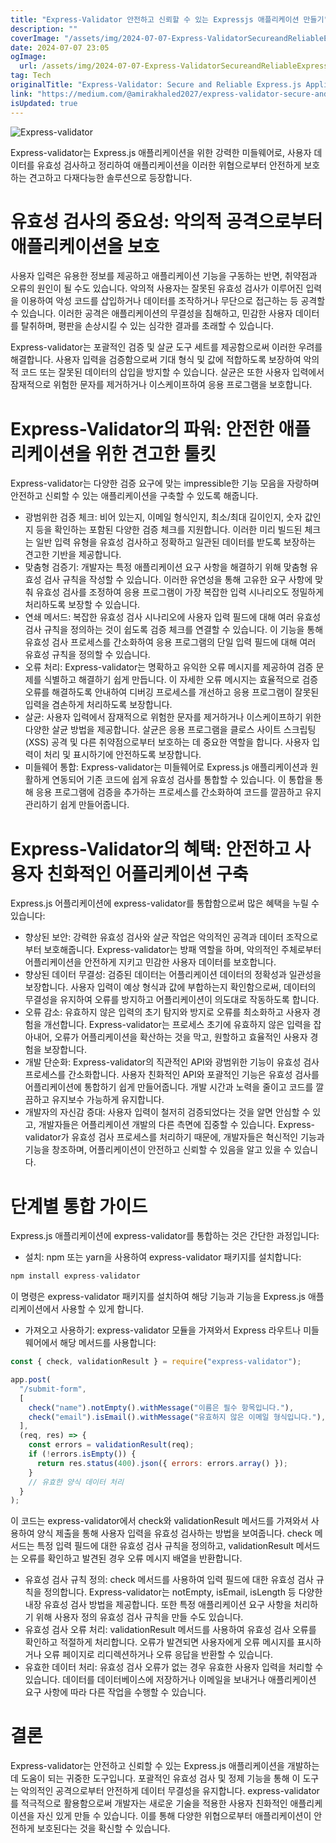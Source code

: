 ```yaml
---
title: "Express-Validator 안전하고 신뢰할 수 있는 Expressjs 애플리케이션 만들기"
description: ""
coverImage: "/assets/img/2024-07-07-Express-ValidatorSecureandReliableExpressjsApplications_0.png"
date: 2024-07-07 23:05
ogImage:
  url: /assets/img/2024-07-07-Express-ValidatorSecureandReliableExpressjsApplications_0.png
tag: Tech
originalTitle: "Express-Validator: Secure and Reliable Express.js Applications"
link: "https://medium.com/@amirakhaled2027/express-validator-secure-and-reliable-express-js-applications-04dd9c4b5bba"
isUpdated: true
---
```


![Express-validator](/assets/img/2024-07-07-Express-ValidatorSecureandReliableExpressjsApplications_0.png)

Express-validator는 Express.js 애플리케이션을 위한 강력한 미들웨어로, 사용자 데이터를 유효성 검사하고 정리하여 애플리케이션을 이러한 위협으로부터 안전하게 보호하는 견고하고 다재다능한 솔루션으로 등장합니다.

# 유효성 검사의 중요성: 악의적 공격으로부터 애플리케이션을 보호

사용자 입력은 유용한 정보를 제공하고 애플리케이션 기능을 구동하는 반면, 취약점과 오류의 원인이 될 수도 있습니다. 악의적 사용자는 잘못된 유효성 검사가 이루어진 입력을 이용하여 악성 코드를 삽입하거나 데이터를 조작하거나 무단으로 접근하는 등 공격할 수 있습니다. 이러한 공격은 애플리케이션의 무결성을 침해하고, 민감한 사용자 데이터를 탈취하며, 평판을 손상시킬 수 있는 심각한 결과를 초래할 수 있습니다.

<!-- cozy-coder - 수평 -->

<ins class="adsbygoogle"
     style="display:block"
     data-ad-client="ca-pub-4877378276818686"
     data-ad-slot="1107185301"
     data-ad-format="auto"
     data-full-width-responsive="true"></ins>

<script>
     (adsbygoogle = window.adsbygoogle || []).push({});
</script>

Express-validator는 포괄적인 검증 및 살균 도구 세트를 제공함으로써 이러한 우려를 해결합니다. 사용자 입력을 검증함으로써 기대 형식 및 값에 적합하도록 보장하여 악의적 코드 또는 잘못된 데이터의 삽입을 방지할 수 있습니다. 살균은 또한 사용자 입력에서 잠재적으로 위험한 문자를 제거하거나 이스케이프하여 응용 프로그램을 보호합니다.

# Express-Validator의 파워: 안전한 애플리케이션을 위한 견고한 툴킷

Express-validator는 다양한 검증 요구에 맞는 impressible한 기능 모음을 자랑하며 안전하고 신뢰할 수 있는 애플리케이션을 구축할 수 있도록 해줍니다.

- 광범위한 검증 체크: 비어 있는지, 이메일 형식인지, 최소/최대 길이인지, 숫자 값인지 등을 확인하는 포함된 다양한 검증 체크를 지원합니다. 이러한 미리 빌드된 체크는 일반 입력 유형을 유효성 검사하고 정확하고 일관된 데이터를 받도록 보장하는 견고한 기반을 제공합니다.
- 맞춤형 검증기: 개발자는 특정 애플리케이션 요구 사항을 해결하기 위해 맞춤형 유효성 검사 규칙을 작성할 수 있습니다. 이러한 유연성을 통해 고유한 요구 사항에 맞춰 유효성 검사를 조정하여 응용 프로그램이 가장 복잡한 입력 시나리오도 정밀하게 처리하도록 보장할 수 있습니다.
- 연쇄 메서드: 복잡한 유효성 검사 시나리오에 사용자 입력 필드에 대해 여러 유효성 검사 규칙을 정의하는 것이 쉽도록 검증 체크를 연결할 수 있습니다. 이 기능을 통해 유효성 검사 프로세스를 간소화하여 응용 프로그램의 단일 입력 필드에 대해 여러 유효성 규칙을 정의할 수 있습니다.
- 오류 처리: Express-validator는 명확하고 유익한 오류 메시지를 제공하여 검증 문제를 식별하고 해결하기 쉽게 만듭니다. 이 자세한 오류 메시지는 효율적으로 검증 오류를 해결하도록 안내하여 디버깅 프로세스를 개선하고 응용 프로그램이 잘못된 입력을 겸손하게 처리하도록 보장합니다.
- 살균: 사용자 입력에서 잠재적으로 위험한 문자를 제거하거나 이스케이프하기 위한 다양한 살균 방법을 제공합니다. 살균은 응용 프로그램을 클로스 사이트 스크립팅 (XSS) 공격 및 다른 취약점으로부터 보호하는 데 중요한 역할을 합니다. 사용자 입력이 처리 및 표시하기에 안전하도록 보장합니다.
- 미들웨어 통합: Express-validator는 미들웨어로 Express.js 애플리케이션과 원활하게 연동되어 기존 코드에 쉽게 유효성 검사를 통합할 수 있습니다. 이 통합을 통해 응용 프로그램에 검증을 추가하는 프로세스를 간소화하여 코드를 깔끔하고 유지 관리하기 쉽게 만들어줍니다.

<!-- cozy-coder - 수평 -->

<ins class="adsbygoogle"
     style="display:block"
     data-ad-client="ca-pub-4877378276818686"
     data-ad-slot="1107185301"
     data-ad-format="auto"
     data-full-width-responsive="true"></ins>

<script>
     (adsbygoogle = window.adsbygoogle || []).push({});
</script>

# Express-Validator의 혜택: 안전하고 사용자 친화적인 어플리케이션 구축

Express.js 어플리케이션에 express-validator를 통합함으로써 많은 혜택을 누릴 수 있습니다:

- 향상된 보안: 강력한 유효성 검사와 살균 작업은 악의적인 공격과 데이터 조작으로부터 보호해줍니다. Express-validator는 방패 역할을 하며, 악의적인 주체로부터 어플리케이션을 안전하게 지키고 민감한 사용자 데이터를 보호합니다.
- 향상된 데이터 무결성: 검증된 데이터는 어플리케이션 데이터의 정확성과 일관성을 보장합니다. 사용자 입력이 예상 형식과 값에 부합하는지 확인함으로써, 데이터의 무결성을 유지하여 오류를 방지하고 어플리케이션이 의도대로 작동하도록 합니다.
- 오류 감소: 유효하지 않은 입력의 초기 탐지와 방지로 오류를 최소화하고 사용자 경험을 개선합니다. Express-validator는 프로세스 초기에 유효하지 않은 입력을 잡아내어, 오류가 어플리케이션을 확산하는 것을 막고, 원할하고 효율적인 사용자 경험을 보장합니다.
- 개발 단순화: Express-validator의 직관적인 API와 광범위한 기능이 유효성 검사 프로세스를 간소화합니다. 사용자 친화적인 API와 포괄적인 기능은 유효성 검사를 어플리케이션에 통합하기 쉽게 만들어줍니다. 개발 시간과 노력을 줄이고 코드를 깔끔하고 유지보수 가능하게 유지합니다.
- 개발자의 자신감 증대: 사용자 입력이 철저히 검증되었다는 것을 알면 안심할 수 있고, 개발자들은 어플리케이션 개발의 다른 측면에 집중할 수 있습니다. Express-validator가 유효성 검사 프로세스를 처리하기 때문에, 개발자들은 혁신적인 기능과 기능을 창조하며, 어플리케이션이 안전하고 신뢰할 수 있음을 알고 있을 수 있습니다.

# 단계별 통합 가이드

<!-- cozy-coder - 수평 -->

<ins class="adsbygoogle"
     style="display:block"
     data-ad-client="ca-pub-4877378276818686"
     data-ad-slot="1107185301"
     data-ad-format="auto"
     data-full-width-responsive="true"></ins>

<script>
     (adsbygoogle = window.adsbygoogle || []).push({});
</script>

Express.js 애플리케이션에 express-validator를 통합하는 것은 간단한 과정입니다:

- 설치: npm 또는 yarn을 사용하여 express-validator 패키지를 설치합니다:

```js
npm install express-validator
```

이 명령은 express-validator 패키지를 설치하여 해당 기능과 기능을 Express.js 애플리케이션에서 사용할 수 있게 합니다.

<!-- cozy-coder - 수평 -->

<ins class="adsbygoogle"
     style="display:block"
     data-ad-client="ca-pub-4877378276818686"
     data-ad-slot="1107185301"
     data-ad-format="auto"
     data-full-width-responsive="true"></ins>

<script>
     (adsbygoogle = window.adsbygoogle || []).push({});
</script>

- 가져오고 사용하기: express-validator 모듈을 가져와서 Express 라우트나 미들웨어에서 해당 메서드를 사용합니다:

```js
const { check, validationResult } = require("express-validator");

app.post(
  "/submit-form",
  [
    check("name").notEmpty().withMessage("이름은 필수 항목입니다."),
    check("email").isEmail().withMessage("유효하지 않은 이메일 형식입니다."),
  ],
  (req, res) => {
    const errors = validationResult(req);
    if (!errors.isEmpty()) {
      return res.status(400).json({ errors: errors.array() });
    }
    // 유효한 양식 데이터 처리
  }
);
```

이 코드는 express-validator에서 check와 validationResult 메서드를 가져와서 사용하여 양식 제출을 통해 사용자 입력을 유효성 검사하는 방법을 보여줍니다. check 메서드는 특정 입력 필드에 대한 유효성 검사 규칙을 정의하고, validationResult 메서드는 오류를 확인하고 발견된 경우 오류 메시지 배열을 반환합니다.

- 유효성 검사 규칙 정의: check 메서드를 사용하여 입력 필드에 대한 유효성 검사 규칙을 정의합니다. Express-validator는 notEmpty, isEmail, isLength 등 다양한 내장 유효성 검사 방법을 제공합니다. 또한 특정 애플리케이션 요구 사항을 처리하기 위해 사용자 정의 유효성 검사 규칙을 만들 수도 있습니다.
- 유효성 검사 오류 처리: validationResult 메서드를 사용하여 유효성 검사 오류를 확인하고 적절하게 처리합니다. 오류가 발견되면 사용자에게 오류 메시지를 표시하거나 오류 페이지로 리디렉션하거나 오류 응답을 반환할 수 있습니다.
- 유효한 데이터 처리: 유효성 검사 오류가 없는 경우 유효한 사용자 입력을 처리할 수 있습니다. 데이터를 데이터베이스에 저장하거나 이메일을 보내거나 애플리케이션 요구 사항에 따라 다른 작업을 수행할 수 있습니다.

<!-- cozy-coder - 수평 -->

<ins class="adsbygoogle"
     style="display:block"
     data-ad-client="ca-pub-4877378276818686"
     data-ad-slot="1107185301"
     data-ad-format="auto"
     data-full-width-responsive="true"></ins>

<script>
     (adsbygoogle = window.adsbygoogle || []).push({});
</script>

# 결론

Express-validator는 안전하고 신뢰할 수 있는 Express.js 애플리케이션을 개발하는 데 도움이 되는 귀중한 도구입니다. 포괄적인 유효성 검사 및 정제 기능을 통해 이 도구는 악의적인 공격으로부터 안전하게 데이터 무결성을 유지합니다. express-validator를 적극적으로 활용함으로써 개발자는 새로운 기술을 적용한 사용자 친화적인 애플리케이션을 자신 있게 만들 수 있습니다. 이를 통해 다양한 위협으로부터 애플리케이션이 안전하게 보호된다는 것을 확신할 수 있습니다.
